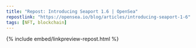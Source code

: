 ```yaml
---
title: "Repost: Introducing Seaport 1.6 | OpenSea"
repostlink: "https://opensea.io/blog/articles/introducing-seaport-1-6"
tags: [NFT, blockchain]
---
```


{% include embed/linkpreview-repost.html %}
